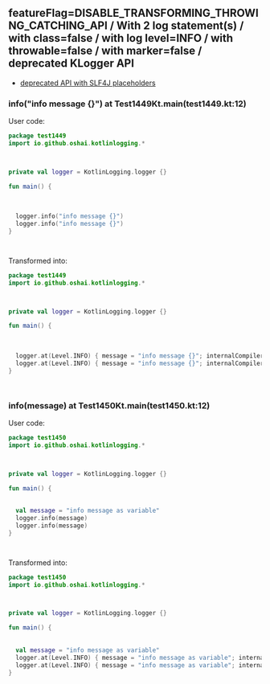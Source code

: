 ## featureFlag=DISABLE_TRANSFORMING_THROWING_CATCHING_API / With 2 log statement(s) / with class=false / with log level=INFO / with throwable=false / with marker=false / deprecated KLogger API

* [deprecated API with SLF4J placeholders](deprecated-slf4j-placeholders.md)

###  info("info message {}") at Test1449Kt.main(test1449.kt:12)

User code:
```kotlin
package test1449
import io.github.oshai.kotlinlogging.*



private val logger = KotlinLogging.logger {}

fun main() {
  
  
  
  logger.info("info message {}")
  logger.info("info message {}")
}




```
  
Transformed into:
```kotlin
package test1449
import io.github.oshai.kotlinlogging.*



private val logger = KotlinLogging.logger {}

fun main() {
  
  
  
  logger.at(Level.INFO) { message = "info message {}"; internalCompilerData = KLoggingEventBuilder.InternalCompilerData(messageTemplate = "\"info message {}\"", className = "test1449.Test1449Kt", methodName = "main", fileName = "test1449.kt", lineNumber = 12)
  logger.at(Level.INFO) { message = "info message {}"; internalCompilerData = KLoggingEventBuilder.InternalCompilerData(messageTemplate = "\"info message {}\"", className = "test1449.Test1449Kt", methodName = "main", fileName = "test1449.kt", lineNumber = 13)
}




```

###  info(message) at Test1450Kt.main(test1450.kt:12)

User code:
```kotlin
package test1450
import io.github.oshai.kotlinlogging.*



private val logger = KotlinLogging.logger {}

fun main() {
  
  
  val message = "info message as variable"
  logger.info(message)
  logger.info(message)
}




```
  
Transformed into:
```kotlin
package test1450
import io.github.oshai.kotlinlogging.*



private val logger = KotlinLogging.logger {}

fun main() {
  
  
  val message = "info message as variable"
  logger.at(Level.INFO) { message = "info message as variable"; internalCompilerData = KLoggingEventBuilder.InternalCompilerData(messageTemplate = "message", className = "test1450.Test1450Kt", methodName = "main", fileName = "test1450.kt", lineNumber = 12)
  logger.at(Level.INFO) { message = "info message as variable"; internalCompilerData = KLoggingEventBuilder.InternalCompilerData(messageTemplate = "message", className = "test1450.Test1450Kt", methodName = "main", fileName = "test1450.kt", lineNumber = 13)
}




```
